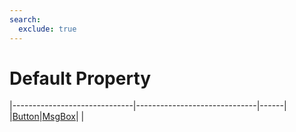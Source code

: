 ```yaml
---
search:
  exclude: true
---
```


<h1 class="heading"><span class="name">Default Property</span></h1>

|------------------------------|------------------------------|------|
|[Button](../objects/button.md)|[MsgBox](../objects/msgbox.md)|&nbsp;|
